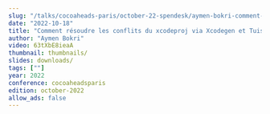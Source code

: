 ```yaml
---
slug: "/talks/cocoaheads-paris/october-22-spendesk/aymen-bokri-comment-resoudre-les-conflits-du-xcodeproj-via-xcodegen-et-tuist"
date: "2022-10-18"
title: "Comment résoudre les conflits du xcodeproj via Xcodegen et Tuist"
author: "Aymen Bokri"
video: 63tXbE8ieaA
thumbnail: thumbnails/
slides: downloads/
tags: [""]
year: 2022
conference: cocoaheadsparis
edition: october-2022
allow_ads: false
---
```


